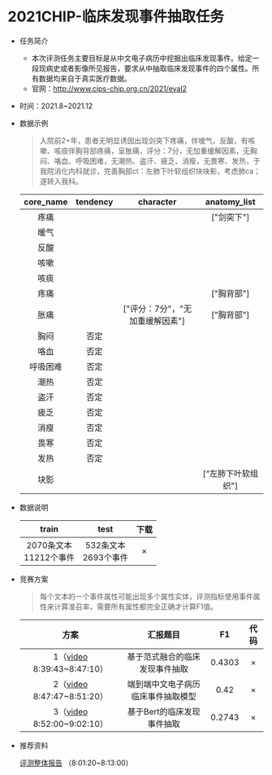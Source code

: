 # 2021CHIP-临床发现事件抽取任务

* 任务简介

  * 本次评测任务主要目标是从中文电子病历中挖掘出临床发现事件。给定一段现病史或者影像所见报告，要求从中抽取临床发现事件的四个属性。所有数据均来自于真实医疗数据。
  * 官网：http://www.cips-chip.org.cn/2021/eval2

* 时间：2021.8~2021.12

* 数据示例

  > 入院前2+年，患者无明显诱因出现剑突下疼痛，伴嗳气、反酸，有咳嗽、咳痰伴胸背部疼痛，呈胀痛，评分：7分，无加重缓解因素，无胸闷、咯血、呼吸困难，无潮热、盗汗、疲乏、消瘦，无畏寒、发热，于我院消化内科就诊，完善胸部ct：左肺下叶软组织块块影，考虑肺ca；遂转入我科。

  | core_name | tendency |            character            |    anatomy_list    |
  | :-------: | :------: | :-----------------------------: | :----------------: |
  |   疼痛    |          |                                 |     ["剑突下"]     |
  |   暖气    |          |                                 |                    |
  |   反酸    |          |                                 |                    |
  |   咳嗽    |          |                                 |                    |
  |   咳痰    |          |                                 |                    |
  |   疼痛    |          |                                 |     ["胸背部"]     |
  |   胀痛    |          | ["评分：7分"，"无加重缓解因素"] |     ["胸背部"]     |
  |   胸闷    |   否定   |                                 |                    |
  |   咯血    |   否定   |                                 |                    |
  | 呼吸困难  |   否定   |                                 |                    |
  |   潮热    |   否定   |                                 |                    |
  |   盗汗    |   否定   |                                 |                    |
  |   疲乏    |   否定   |                                 |                    |
  |   消瘦    |   否定   |                                 |                    |
  |   畏寒    |   否定   |                                 |                    |
  |   发热    |   否定   |                                 |                    |
  |   块影    |          |                                 | [“左肺下叶软组织"] |

  

* 数据说明

  |             train             |            test            | 下载 |
  | :---------------------------: | :------------------------: | :--: |
  | 2070条文本 <br /> 11212个事件 | 532条文本<br /> 2693个事件 |  ×   |

  

* 竞赛方案

  > 每个文本的一个事件属性可能出现多个属性实体，评测指标使用事件属性来计算准召率，需要所有属性都完全正确才计算F1值。

  |                             方案                             |              汇报题目              |   F1   | 代码 |
  | :----------------------------------------------------------: | :--------------------------------: | :----: | :--: |
  | 1（[video](https://www.withzz.com/live/895402728) 8:39:43~8:47:10） |   基于范式融合的临床发现事件抽取   | 0.4303 |  ×   |
  | 2（[video](https://www.withzz.com/live/895402728) 8:47:47~8:51:20） | 端到端中文电子病历临床事件抽取模型 |  0.42  |  ×   |
  | 3（[video](https://www.withzz.com/live/895402728) 8:52:00~9:02:10） |     基于Bert的临床发现事件抽取     | 0.2743 |  ×   |

  

* 推荐资料

  [评测整体报告](https://www.withzz.com/live/895402728) （8:01:20~8:13:00）